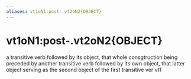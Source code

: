 ```yaml
---
aliases: vt1oN1:post-.vt2oN2{OBJECT}
---
```

# vt1oN1:post-.vt2oN2{OBJECT}

a transitive verb followed by its object, that whole consgtruction being preceded by another transitive verb followed by its own object, that latter object serving as the second object of the first transitive ver vt1